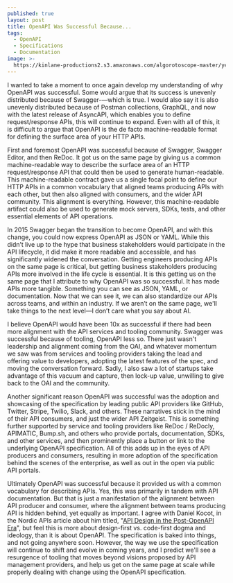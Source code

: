 ```yaml
---
published: true
layout: post
title: OpenAPI Was Successful Because...
tags:
  - OpenAPI
  - Specifications
  - Documentation
image: >-
  https://kinlane-productions2.s3.amazonaws.com/algorotoscope-master/yellow-journalism-old-remington-typewriter.jpg
---
```

I wanted to take a moment to once again develop my understanding of why OpenAPI was successful. Some would argue that its success is unevenly distributed because of Swagger-—which is true. I would also say it is also unevenly distributed because of Postman collections, GraphQL, and now with the latest release of AsyncAPI, which enables you to define request/response APIs, this will continue to expand. Even with all of this, it is difficult to argue that OpenAPI is the de facto machine-readable format for defining the surface area of your HTTP APIs.

First and foremost OpenAPI was successful because of Swagger, Swagger Editor, and then ReDoc. It got us on the same page by giving us a common machine-readable way to describe the surface area of an HTTP request/response API that could then be used to generate human-readable. This machine-readable contract gave us a single focal point to define our HTTP APIs in a common vocabulary that aligned teams producing APIs with each other, but then also aligned with consumers, and the wider API community. This alignment is everything. However, this machine-readable artifact could also be used to generate mock servers, SDKs, tests, and other essential elements of API operations.

In 2015 Swagger began the transition to become OpenAPI, and with this change, you could now express OpenAPI as JSON or YAML. While this didn’t live up to the hype that business stakeholders would participate in the API lifecycle, it did make it more readable and accessible, and has significantly widened the conversation. Getting engineers producing APIs on the same page is critical, but getting business stakeholders producing APIs more involved in the life cycle is essential. It is this getting us on the same page that I attribute to why OpenAPI was so successful. It has made APIs more tangible. Something you can see as JSON, YAML, or documentation. Now that we can see it, we can also standardize our APIs across teams, and within an industry. If we aren’t on the same page, we'll take things to the next level—I don’t care what you say about AI.

I believe OpenAPI would have been 10x as successful if there had been more alignment with the API services and tooling community. Swagger was successful because of tooling, OpenAPI less so. There just wasn't leadership and alignment coming from the OAI, and whatever momentum we saw was from services and tooling providers taking the lead and offering value to developers, adopting the latest features of the spec, and moving the conversation forward. Sadly, I also saw a lot of startups take advantage of this vacuum and capture, then lock-up value, unwilling to give back to the OAI and the community.

Another significant reason OpenAPI was successful was the adoption and showcasing of the specification by leading public API providers like GitHub, Twitter, Stripe, Twilio, Slack, and others. These narratives stick in the mind of their API consumers, and just the wider API Zeitgeist. This is something further supported by service and tooling providers like ReDoc / ReDocly, APIMATIC, Bump.sh, and others who provide portals, documentation, SDKs, and other services, and then prominently place a button or link to the underlying OpenAPI specification. All of this adds up in the eyes of API producers and consumers, resulting in more adoption of the specification behind the scenes of the enterprise, as well as out in the open via public API portals.

Ultimately OpenAPI was successful because it provided us with a common vocabulary for describing APIs. Yes, this was primarily in tandem with API documentation. But that is just a manifestation of the alignment between API producer and consumer, where the alignment between teams producing API is hidden behind, yet equally as important. I agree with Daniel Kocot, in the Nordic APIs article about him titled, "[API Design in the Post-OpenAPI Era](https://nordicapis.com/api-design-in-the-post-openapi-era/)", but feel this is more about design-first vs. code-first dogma and ideology, than it is about OpenAPI. The specification is baked into things, and not going anywhere soon. However, the way we use the specification will continue to shift and evolve in coming years, and I predict we'll see a resurgence of tooling that moves beyond visions proposed by API management providers, and help us get on the same page at scale while properly dealing with change using the OpenAPI specification.